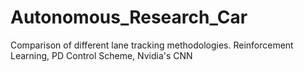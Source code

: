 # Autonomous_Research_Car
Comparison of different lane tracking methodologies. Reinforcement Learning, PD Control Scheme, Nvidia's CNN
